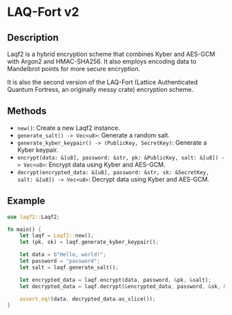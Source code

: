 # LAQ-Fort v2
## Description
Laqf2 is a hybrid encryption scheme that combines Kyber and AES-GCM with Argon2 and HMAC-SHA256. It also employs encoding data to Mandelbrot points for more secure encryption.


It is also the second version of the LAQ-Fort (Lattice Authenticated Quantum Fortress, an originally messy crate) encryption scheme.

## Methods
- `new()`: Create a new Laqf2 instance.
- `generate_salt() -> Vec<u8>`: Generate a random salt.
- `generate_kyber_keypair() -> (PublicKey, SecretKey)`: Generate a Kyber keypair.
- `encrypt(data: &[u8], password: &str, pk: &PublicKey, salt: &[u8]) -> Vec<u8>`: Encrypt data using Kyber and AES-GCM.
- `decrypt(encrypted_data: &[u8], password: &str, sk: &SecretKey, salt: &[u8]) -> Vec<u8>`: Decrypt data using Kyber and AES-GCM.

## Example
```rust
use laqf2::Laqf2;

fn main() {
    let laqf = Laqf2::new();
    let (pk, sk) = laqf.generate_kyber_keypair();

    let data = b"Hello, world!";
    let password = "password";
    let salt = laqf.generate_salt();

    let encrypted_data = laqf.encrypt(data, password, &pk, &salt);
    let decrypted_data = laqf.decrypt(&encrypted_data, password, &sk, &salt);

    assert_eq!(data, decrypted_data.as_slice());
}
```